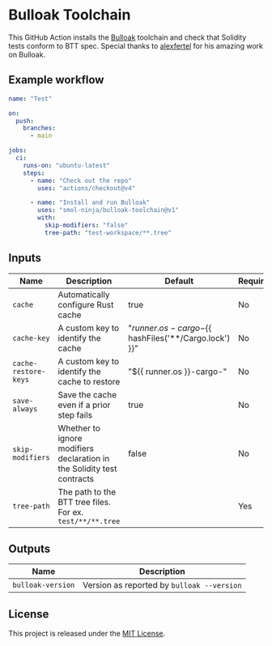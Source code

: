 # Bulloak Toolchain

This GitHub Action installs the [Bulloak](https://github.com/alexfertel/bulloak) toolchain and check that Solidity tests conform to BTT spec. Special thanks to [alexfertel](https://x.com/alexfertel) for his amazing work on Bulloak.

## Example workflow

```yaml
name: "Test"

on:
  push:
    branches:
      - main

jobs:
  ci:
    runs-on: "ubuntu-latest"
    steps:
      - name: "Check out the repo"
        uses: "actions/checkout@v4"

      - name: "Install and run Bulloak"
        uses: "smol-ninja/bulloak-toolchain@v1"
        with:
          skip-modifiers: "false"
          tree-path: "test-workspace/**.tree"
```

## Inputs

| Name                 | Description                                                            | Default                                                    | Required? |
| -------------------- | ---------------------------------------------------------------------- | ---------------------------------------------------------- | --------- |
| `cache`              | Automatically configure Rust cache                                     | true                                                       | No        |
| `cache-key`          | A custom key to identify the cache                                     | "${{ runner.os }}-cargo-${{ hashFiles('**/Cargo.lock') }}" | No        |
| `cache-restore-keys` | A custom key to identify the cache to restore                          | "${{ runner.os }}-cargo-"                                  | No        |
| `save-always`        | Save the cache even if a prior step fails                              | true                                                       | No        |
| `skip-modifiers`     | Whether to ignore modifiers declaration in the Solidity test contracts | false                                                      | No        |
| `tree-path`          | The path to the BTT tree files. For ex. `test/**/**.tree`              |                                                            | Yes       |

## Outputs

| Name              | Description                                |
| ----------------- | ------------------------------------------ |
| `bulloak-version` | Version as reported by `bulloak --version` |

## License

This project is released under the [MIT License].

[MIT License]: LICENSE
